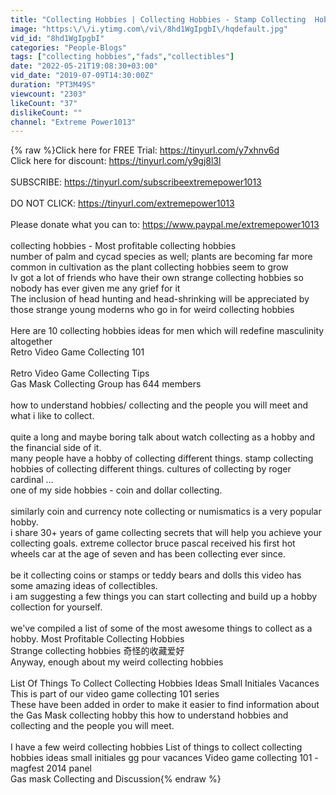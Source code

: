 ```yaml
---
title: "Collecting Hobbies | Collecting Hobbies - Stamp Collecting  Hobbies Of Collecting Different Things"
image: "https:\/\/i.ytimg.com\/vi\/8hd1WgIpgbI\/hqdefault.jpg"
vid_id: "8hd1WgIpgbI"
categories: "People-Blogs"
tags: ["collecting hobbies","fads","collectibles"]
date: "2022-05-21T19:08:30+03:00"
vid_date: "2019-07-09T14:30:00Z"
duration: "PT3M49S"
viewcount: "2303"
likeCount: "37"
dislikeCount: ""
channel: "Extreme Power1013"
---
```

{% raw %}Click here for FREE Trial: <a rel="nofollow" target="blank" href="https://tinyurl.com/y7xhnv6d">https://tinyurl.com/y7xhnv6d</a><br />Click here for discount: <a rel="nofollow" target="blank" href="https://tinyurl.com/y9gj8l3l">https://tinyurl.com/y9gj8l3l</a><br /><br />SUBSCRIBE: <a rel="nofollow" target="blank" href="https://tinyurl.com/subscribeextremepower1013">https://tinyurl.com/subscribeextremepower1013</a><br /><br />DO NOT CLICK: <a rel="nofollow" target="blank" href="https://tinyurl.com/extremepower1013">https://tinyurl.com/extremepower1013</a><br /><br />Please donate what you can to: <a rel="nofollow" target="blank" href="https://www.paypal.me/extremepower1013">https://www.paypal.me/extremepower1013</a><br /><br />collecting hobbies -  Most profitable collecting hobbies<br /> number of palm and cycad species as well; plants are becoming far more common in cultivation as the plant collecting hobbies seem to grow<br />Iv got a lot of friends who have their own strange collecting hobbies so nobody has ever given me any grief for it<br />The inclusion of head hunting and head-shrinking will be appreciated by those strange young moderns who go in for weird collecting hobbies<br /><br />Here are 10 collecting hobbies ideas for men which will redefine masculinity altogether<br />Retro Video Game Collecting 101<br /><br />Retro Video Game Collecting Tips<br />Gas Mask Collecting Group has 644 members<br /><br />how to understand hobbies/ collecting and the people you will meet and what i like to collect.<br /><br />quite a long and maybe boring talk about watch collecting as a hobby and the financial side of it.<br />many people have a hobby of collecting different things. stamp collecting  hobbies of collecting different things. cultures of collecting by roger cardinal ...<br />one of my side hobbies - coin and dollar collecting.<br /><br /> similarly  coin and currency note collecting or numismatics is a very popular hobby.<br />i share 30+ years of game collecting secrets that will help you achieve your collecting goals.  extreme collector bruce pascal received his first hot wheels car at the age of seven and has been collecting ever since.<br /><br /> be it collecting coins or stamps  or teddy bears and dolls  this video has some amazing ideas of collectibles.<br /> i am suggesting a few things you can start collecting and build up a hobby collection for yourself.<br /><br /> we've compiled a list of some of the most awesome things to collect as a hobby. Most Profitable Collecting Hobbies<br />Strange collecting hobbies 奇怪的收藏爱好<br />Anyway, enough about my weird collecting hobbies<br /><br />List Of Things To Collect Collecting Hobbies Ideas Small Initiales Vacances<br /> This is part of our video game collecting 101 series<br />These have been added in order to make it easier to find information about the Gas Mask collecting hobby this how to understand hobbies and collecting and the people you will meet.<br /><br />I have a few weird collecting hobbies List of things to collect collecting hobbies ideas small initiales gg pour vacances Video game collecting 101 - magfest 2014 panel<br />Gas mask Collecting and Discussion{% endraw %}
